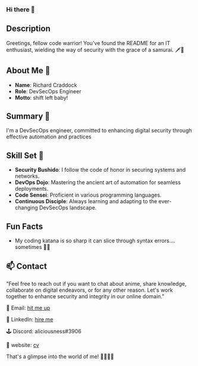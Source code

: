 ### Hi there 👋

## Description

Greetings, fellow code warrior! You've found the README for an IT enthusiast, wielding the way of security with the grace of a samurai. 🗡️🏯

## About Me 🥷

- **Name**: Richard Craddock
- **Role**: DevSecOps Engineer
- **Motto**: shift left baby!

## Summary 📖

I'm a DevSecOps engineer, committed to enhancing digital security through effective automation and practices

## Skill Set 🥋

- **Security Bushido**: I follow the code of honor in securing systems and networks.
- **DevOps Dojo**: Mastering the ancient art of automation for seamless deployments.
- **Code Sensei**: Proficient in various programming languages.
- **Continuous Disciple**: Always learning and adapting to the ever-changing DevSecOps landscape.
<!--
## Projects

- **Project 1: Fortifying the Citadel**
  - Description: Strengthening the digital fortress to withstand any cyber onslaught.
  - Tools Used: AWS, Docker, Terraform

- **Project 2: The Deployment Ronin**
  - Description: Wandering the path of automation to achieve harmonious deployments.
  - Tools Used: Jenkins, Kubernetes
-->
## Fun Facts

- My coding katana is so sharp it can slice through syntax errors.... sometimes 🤷‍♂️

## 📫 Contact

"Feel free to reach out if you want to chat about anime, share knowledge, collaborate on digital endeavors, or for any other reason. Let's work together to enhance security and integrity in our online domain."

📧 Email: [hit me up](craddock9richard@gmail.com)

🌸 LinkedIn: [hire me](https://www.linkedin.com/in/richard-craddock-/)

🕹️ Discord: aliciousness#3906

🔗 website: [cv](richardcraddock.me)

That's a glimpse into the world of me! 🌟👨‍💻🌊


<!--
**aliciousness/aliciousness** is a ✨ _special_ ✨ repository because its `README.md` (this file) appears on your GitHub profile.

Here are some ideas to get you started:

- 🔭 I’m currently working on ...
- 🌱 I’m currently learning ...
- 👯 I’m looking to collaborate on ...
- 🤔 I’m looking for help with ...
- 💬 Ask me about ...
- 📫 How to reach me: ...
- 😄 Pronouns: ...
- ⚡ Fun fact: ...
-->

